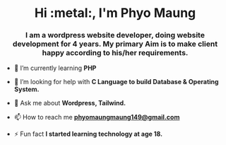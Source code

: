 <!---
phyomaungmaung/phyomaungmaung is a ✨ special ✨ repository because its `README.md` (this file) appears on your GitHub profile.
You can click the Preview link to take a look at your changes.
--->

<h1 align="center">Hi :metal:, I'm Phyo Maung</h1>
<h3 align="center">I am a wordpress website developer, doing website development for 4 years. My primary Aim is to make client happy according to his/her requirements.</h3>

- 🌱 I’m currently learning **PHP**

- 🤝 I’m looking for help with **C Language to build Database & Operating System.**

- 💬 Ask me about **Wordpress, Tailwind.**

- 📫 How to reach me **phyomaungmaung149@gmail.com**

- ⚡ Fun fact **I started learning technology at age 18.**

